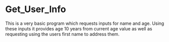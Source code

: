 # Get_User_Info
This is a very basic program which requests inputs for name and age. Using these inputs it provides age 10 years from current age value as well as requesting using the users first name to address them.
